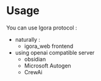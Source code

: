 # Usage

You can use Igora protocol : 
- naturally :
    - igora_web frontend
- using openai compatible server
    - obsidian
    - Microsoft Autogen
    - CrewAi